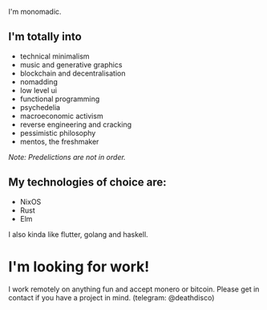 I'm monomadic.

## I'm totally into
- technical minimalism
- music and generative graphics
- blockchain and decentralisation
- nomadding
- low level ui
- functional programming
- psychedelia
- macroeconomic activism
- reverse engineering and cracking
- pessimistic philosophy
- mentos, the freshmaker

_Note: Predelictions are not in order._

## My technologies of choice are:
- NixOS
- Rust
- Elm

I also kinda like flutter, golang and haskell.

# I'm looking for work!
I work remotely on anything fun and accept monero or bitcoin. Please get in contact if you have a project in mind. (telegram: @deathdisco)
